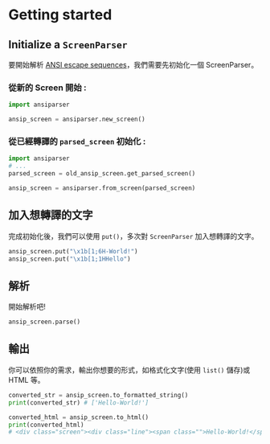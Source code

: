 # Getting started

## Initialize a `ScreenParser`
要開始解析 [ANSI escape sequences](https://en.wikipedia.org/wiki/ANSI_escape_code)，我們需要先初始化一個 ScreenParser。


### 從新的 Screen 開始 :
```python
import ansiparser

ansip_screen = ansiparser.new_screen()
```


### 從已經轉譯的 `parsed_screen` 初始化 :
```python
import ansiparser
# ...
parsed_screen = old_ansip_screen.get_parsed_screen()

ansip_screen = ansiparser.from_screen(parsed_screen)
```


## 加入想轉譯的文字
完成初始化後，我們可以使用 `put()`，多次對 `ScreenParser` 加入想轉譯的文字。

```python
ansip_screen.put("\x1b[1;6H-World!")
ansip_screen.put("\x1b[1;1HHello")
```


## 解析
開始解析吧!

```python
ansip_screen.parse()
```

## 輸出
你可以依照你的需求，輸出你想要的形式，如格式化文字(使用 `list()` 儲存)或 HTML 等。

```python
converted_str = ansip_screen.to_formatted_string()
print(converted_str) # ['Hello-World!']

converted_html = ansip_screen.to_html()
print(converted_html) 
# <div class="screen"><div class="line"><span class="">Hello-World!</span></div></div>
```







